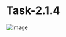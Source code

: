 # Task-2.1.4
![image](https://github.com/AlexandrMV64/Task-2.1.4/assets/134216054/e88095f8-ea99-45a7-8fa0-a424e42867ec)
